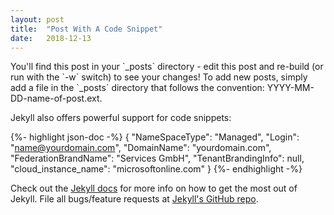 ```yaml
---
layout: post
title:  "Post With A Code Snippet"
date:   2018-12-13
---
```


<p class="intro"><span class="dropcap">Y</span>ou'll find this post in your `_posts` directory - edit this post and re-build (or run with the `-w` switch) to see your changes! To add new posts, simply add a file in the `_posts` directory that follows the convention: YYYY-MM-DD-name-of-post.ext.</p>

Jekyll also offers powerful support for code snippets:

{%- highlight json-doc -%}
{
    "NameSpaceType": "Managed",
    "Login": "name@yourdomain.com",
    "DomainName": "yourdomain.com",
    "FederationBrandName": "Services GmbH",
    "TenantBrandingInfo": null,
    "cloud_instance_name": "microsoftonline.com"
}
{%- endhighlight -%}

Check out the [Jekyll docs][jekyll] for more info on how to get the most out of Jekyll. File all bugs/feature requests at [Jekyll's GitHub repo][jekyll-gh].

[jekyll-gh]: https://github.com/mojombo/jekyll
[jekyll]:    http://jekyllrb.com
